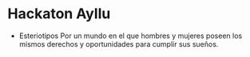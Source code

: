 # Hackaton Ayllu

- Esteriotipos 
Por un mundo en el que hombres y mujeres poseen los mismos derechos y oportunidades para cumplir sus sueños.

